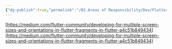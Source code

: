 ```yaml
---
{"dg-publish":true,"permalink":"/02.Areas of Responsibility/Dev/Flutter/Flutter - Screen Orientation에 따른 개발/","tags":["dev","flutter"],"noteIcon":""}
---
```




[https://medium.com/flutter-community/developing-for-multiple-screen-sizes-and-orientations-in-flutter-fragments-in-flutter-a4c51b849434](https://medium.com/flutter-community/developing-for-multiple-screen-sizes-and-orientations-in-flutter-fragments-in-flutter-a4c51b849434)